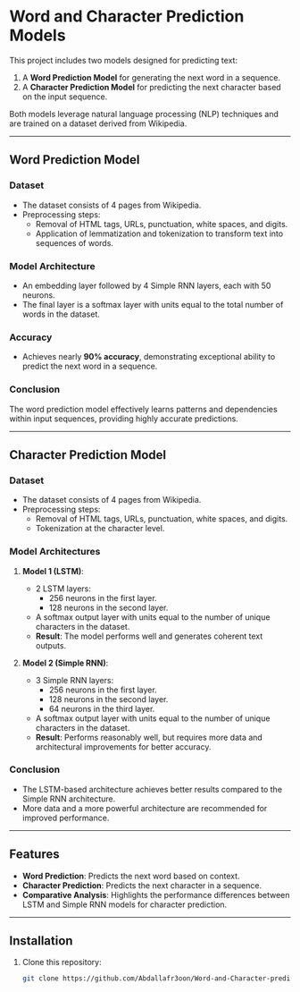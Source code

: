 # Word and Character Prediction Models

This project includes two models designed for predicting text:
1. A **Word Prediction Model** for generating the next word in a sequence.
2. A **Character Prediction Model** for predicting the next character based on the input sequence.

Both models leverage natural language processing (NLP) techniques and are trained on a dataset derived from Wikipedia.

---

## Word Prediction Model

### Dataset
- The dataset consists of 4 pages from Wikipedia.
- Preprocessing steps:
  - Removal of HTML tags, URLs, punctuation, white spaces, and digits.
  - Application of lemmatization and tokenization to transform text into sequences of words.

### Model Architecture
- An embedding layer followed by 4 Simple RNN layers, each with 50 neurons.
- The final layer is a softmax layer with units equal to the total number of words in the dataset.

### Accuracy
- Achieves nearly **90% accuracy**, demonstrating exceptional ability to predict the next word in a sequence.

### Conclusion
The word prediction model effectively learns patterns and dependencies within input sequences, providing highly accurate predictions.

---

## Character Prediction Model

### Dataset
- The dataset consists of 4 pages from Wikipedia.
- Preprocessing steps:
  - Removal of HTML tags, URLs, punctuation, white spaces, and digits.
  - Tokenization at the character level.

### Model Architectures
1. **Model 1 (LSTM)**:
   - 2 LSTM layers: 
     - 256 neurons in the first layer.
     - 128 neurons in the second layer.
   - A softmax output layer with units equal to the number of unique characters in the dataset.
   - **Result**: The model performs well and generates coherent text outputs.

2. **Model 2 (Simple RNN)**:
   - 3 Simple RNN layers:
     - 256 neurons in the first layer.
     - 128 neurons in the second layer.
     - 64 neurons in the third layer.
   - A softmax output layer with units equal to the number of unique characters in the dataset.
   - **Result**: Performs reasonably well, but requires more data and architectural improvements for better accuracy.

### Conclusion
- The LSTM-based architecture achieves better results compared to the Simple RNN architecture.
- More data and a more powerful architecture are recommended for improved performance.

---

## Features
- **Word Prediction**: Predicts the next word based on context.
- **Character Prediction**: Predicts the next character in a sequence.
- **Comparative Analysis**: Highlights the performance differences between LSTM and Simple RNN models for character prediction.

---

## Installation
1. Clone this repository:
   ```bash
   git clone https://github.com/Abdallafr3oon/Word-and-Character-prediction-.git

